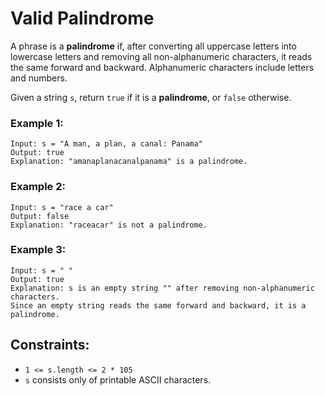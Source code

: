 # Valid Palindrome

A phrase is a __palindrome__ if, after converting all uppercase letters into lowercase letters and removing all non-alphanumeric characters, it reads the same forward and backward. Alphanumeric characters include letters and numbers.

Given a string `s`, return `true` if it is a __palindrome__, or `false` otherwise.



### Example 1:
```
Input: s = "A man, a plan, a canal: Panama"
Output: true
Explanation: "amanaplanacanalpanama" is a palindrome.
```
### Example 2:
```
Input: s = "race a car"
Output: false
Explanation: "raceacar" is not a palindrome.
```
### Example 3:
```
Input: s = " "
Output: true
Explanation: s is an empty string "" after removing non-alphanumeric characters.
Since an empty string reads the same forward and backward, it is a palindrome.
```

## Constraints:

* `1 <= s.length <= 2 * 105`
* `s` consists only of printable ASCII characters.